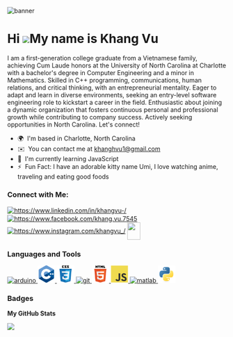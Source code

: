 ![banner](https://github.com/user-attachments/assets/183966bb-70c3-4315-a23c-3d295ad33567)

Hi ![](https://user-images.githubusercontent.com/18350557/176309783-0785949b-9127-417c-8b55-ab5a4333674e.gif)My name is Khang Vu
================================================================================================================================

I am a first-generation college graduate from a Vietnamese family, achieving Cum Laude honors at the University of North Carolina at Charlotte with a bachelor's degree in Computer Engineering and a minor in Mathematics. Skilled in C++ programming, communications, human relations, and critical thinking, with an entrepreneurial mentality. Eager to adapt and learn in diverse environments, seeking an entry-level software engineering role to kickstart a career in the field. Enthusiastic about joining a dynamic organization that fosters continuous personal and professional growth while contributing to company success. Actively seeking opportunities in North Carolina. Let's connect!

* 🌍  I'm based in Charlotte, North Carolina
* ✉️  You can contact me at [khanghvu1@gmail.com](mailto:khanghvu1@gmail.com)
* 🧠  I'm currently learning JavaScript
* ⚡  Fun Fact: I have an adorable kitty name Umi, I love watching anime, traveling and eating good foods

### Connect with Me:
<p align="left">
<a href="https://linkedin.com/in/https://www.linkedin.com/in/khangvu-/" target="blank"><img align="center" src="https://raw.githubusercontent.com/rahuldkjain/github-profile-readme-generator/master/src/images/icons/Social/linked-in-alt.svg" alt="https://www.linkedin.com/in/khangvu-/" height="30" width="40" /></a>
<a href="https://fb.com/https://www.facebook.com/khang.vu.7545" target="blank"><img align="center" src="https://raw.githubusercontent.com/rahuldkjain/github-profile-readme-generator/master/src/images/icons/Social/facebook.svg" alt="https://www.facebook.com/khang.vu.7545" height="30" width="40" /></a>
<a href="https://instagram.com/https://www.instagram.com/khangvu_/" target="blank"><img align="center" src="https://raw.githubusercontent.com/rahuldkjain/github-profile-readme-generator/master/src/images/icons/Social/instagram.svg" alt="https://www.instagram.com/khangvu_/" height="30" width="40" /></a>
<a href="https://discord.com/users/khangaroo__" target="_blank" rel="noreferrer"><img align="center" src="https://raw.githubusercontent.com/danielcranney/readme-generator/main/public/icons/socials/discord.svg" width="30" height="40" /></a>
</p>


### Languages and Tools
<p align="left"> <a href="https://www.arduino.cc/" target="_blank" rel="noreferrer"> <img src="https://cdn.worldvectorlogo.com/logos/arduino-1.svg" alt="arduino" width="40" height="40"/> </a> <a href="https://www.w3schools.com/cpp/" target="_blank" rel="noreferrer"> <img src="https://raw.githubusercontent.com/devicons/devicon/master/icons/cplusplus/cplusplus-original.svg" alt="cplusplus" width="40" height="40"/> </a> <a href="https://www.w3schools.com/css/" target="_blank" rel="noreferrer"> <img src="https://raw.githubusercontent.com/devicons/devicon/master/icons/css3/css3-original-wordmark.svg" alt="css3" width="40" height="40"/> </a> <a href="https://git-scm.com/" target="_blank" rel="noreferrer"> <img src="https://www.vectorlogo.zone/logos/git-scm/git-scm-icon.svg" alt="git" width="40" height="40"/> </a> <a href="https://www.w3.org/html/" target="_blank" rel="noreferrer"> <img src="https://raw.githubusercontent.com/devicons/devicon/master/icons/html5/html5-original-wordmark.svg" alt="html5" width="40" height="40"/> </a> <a href="https://developer.mozilla.org/en-US/docs/Web/JavaScript" target="_blank" rel="noreferrer"> <img src="https://raw.githubusercontent.com/devicons/devicon/master/icons/javascript/javascript-original.svg" alt="javascript" width="40" height="40"/> </a> <a href="https://www.mathworks.com/" target="_blank" rel="noreferrer"> <img src="https://upload.wikimedia.org/wikipedia/commons/2/21/Matlab_Logo.png" alt="matlab" width="40" height="40"/> </a> <a href="https://www.python.org" target="_blank" rel="noreferrer"> <img src="https://raw.githubusercontent.com/devicons/devicon/master/icons/python/python-original.svg" alt="python" width="40" height="40"/> </a> </p>

### Badges

<b>My GitHub Stats</b>

<a href="http://www.github.com/khangvu0"><img src="https://github-readme-streak-stats.herokuapp.com/?user=khangvu0&stroke=ffffff&background=1c1917&ring=0891b2&fire=0891b2&currStreakNum=ffffff&currStreakLabel=0891b2&sideNums=ffffff&sideLabels=ffffff&dates=ffffff&hide_border=true" /></a>
